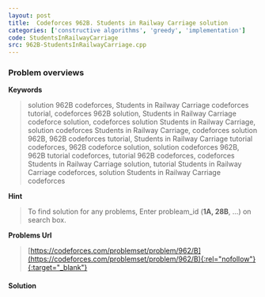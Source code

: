 ```yaml
---
layout: post
title:  Codeforces 962B. Students in Railway Carriage solution
categories: ['constructive algorithms', 'greedy', 'implementation']
code: StudentsInRailwayCarriage
src: 962B-StudentsInRailwayCarriage.cpp
---
```

### **Problem overviews**

**Keywords**
> solution 962B codeforces, Students in Railway Carriage codeforces tutorial, codeforces 962B solution, Students in Railway Carriage codeforce solution, codeforces solution Students in Railway Carriage, solution codeforces Students in Railway Carriage, codeforces solution 962B, 962B codeforces tutorial, Students in Railway Carriage tutorial codeforces, 962B codeforce solution, solution codeforces 962B, 962B tutorial codeforces, tutorial 962B codeforces, codeforces Students in Railway Carriage solution, tutorial Students in Railway Carriage codeforces, solution Students in Railway Carriage codeforces

**Hint**
> To find solution for any problems, Enter probleam_id (**1A, 28B**, ...) on search box. 

**Problems Url**
> [https://codeforces.com/problemset/problem/962/B](https://codeforces.com/problemset/problem/962/B){:rel="nofollow"}{:target="_blank"}

#### **Solution**




